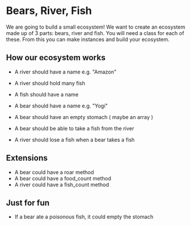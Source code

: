 # Bears, River, Fish

We are going to build a small ecosystem! We want to create an ecosystem made up of 3 parts: bears, river and fish. You will need a class for each of these. From this you can make instances and build your ecosystem.

## How our ecosystem works

- A river should have a name e.g. "Amazon"
- A river should hold many fish
- A fish should have a name

- A bear should have a name e.g. "Yogi"
- A bear should have an empty stomach ( maybe an array )

- A bear should be able to take a fish from the river
- A river should lose a fish when a bear takes a fish

## Extensions

- A bear could have a roar method
- A bear could have a food_count method
- A river could have a fish_count method

## Just for fun
- If a bear ate a poisonous fish, it could empty the stomach
